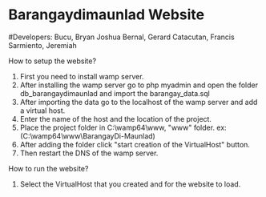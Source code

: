 # Barangaydimaunlad Website
#Developers:
Bucu, Bryan Joshua
Bernal, Gerard
Catacutan, Francis
Sarmiento, Jeremiah

How to setup the website?
1. First you need to install wamp server.
2. After installing the wamp server go to php myadmin and open the folder db_barangaydimaunlad and import the barangay_data.sql
3. After importing the data go to the localhost of the wamp server and add a virtual host.
4. Enter the name of the host and the location of the project.
5. Place the project folder in C:\wamp64\www\, "www" folder. ex:(C:\wamp64\www\BarangayDi-Maunlad)
6. After adding the folder click "start creation of the VirtualHost" button.
7. Then restart the DNS of the wamp server.

How to run the website?
1. Select the VirtualHost that you created and for the website to load. 
